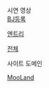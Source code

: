시연 영상 <br>
[BJ등록](https://www.youtube.com/watch?v=HrG38XwgMI4)

[엔트리](https://www.youtube.com/watch?v=l_PiYY2PLWo&t=22s)

[전체](https://youtu.be/2eFRmbX7xBE)

사이트 도메인

[MooLand](https://mooland.xyz)
